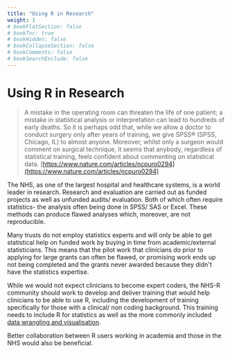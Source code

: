 ```yaml
---
title: "Using R in Research"
weight: 1
# bookFlatSection: false
# bookToc: true
# bookHidden: false
# bookCollapseSection: false
# bookComments: false
# bookSearchExclude: false
---
```


# Using R in Research

> A mistake in the operating room can threaten the life of one patient; a mistake in statistical analysis or interpretation can lead to hundreds of early deaths. So it is perhaps odd that, while we allow a doctor to conduct surgery only after years of training, we give SPSS® (SPSS, Chicago, IL) to almost anyone. Moreover, whilst only a surgeon would comment on surgical technique, it seems that anybody, regardless of statistical training, feels confident about commenting on statistical data. [https://www.nature.com/articles/ncpuro0294](https://www.nature.com/articles/ncpuro0294)

The NHS, as one of the largest hospital and healthcare systems, is a world leader in research. Research and evaluation are carried out as funded projects as well as unfunded audits/ evaluation. Both of which often require statistics- the analysis often being done in SPSS/ SAS or Excel. These methods can produce flawed analyses which, moreover, are not reproducible. 

Many trusts do not employ statistics experts and will only be able to get statistical help on funded work by buying in time from academic/external statisticians. This means that the pilot work that clinicians do prior to applying for large grants can often be flawed, or promising work ends up not being completed and the grants never awarded because they didn't have the statistics expertise.

While we would not expect clinicians to become expert coders, the NHS-R community should work to develop and deliver training that would help clinicians to be able to use R, including the development of training specifically for those with a clinical/ non coding background. This training needs to include R for statistics as well as the more commonly included [data wrangling and visualisation](https://github.com/nhs-r-community/intro_r).

Better collaboration between R users working in academia and those in the NHS would also be beneficial.